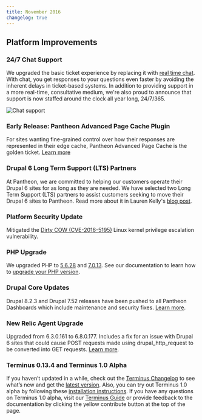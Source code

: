 ```yaml
---
title: November 2016
changelog: true
---
```

## Platform Improvements

### 24/7 Chat Support
We upgraded the basic ticket experience by replacing it with [real time chat](https://pantheon.io/blog/pantheon-announces-247-chat-support). With chat, you get responses to your questions even faster by avoiding the inherent delays in ticket-based systems. In addition to providing support in a more real-time, consultative medium, we're also proud to announce that support is now staffed around the clock all year long, 24/7/365.

![Chat support](https://pantheon.io/sites/default/files/field/image/blog-asset-1.png)

### Early Release: Pantheon Advanced Page Cache Plugin
For sites wanting fine-grained control over how their responses are represented in their edge cache, Pantheon Advanced Page Cache is the golden ticket. [Learn more](https://wordpress.org/plugins/pantheon-advanced-page-cache/)


### Drupal 6 Long Term Support (LTS) Partners
At Pantheon, we are committed to helping our customers operate their Drupal 6 sites for as long as they are needed. We have selected two Long Term Support (LTS) partners to assist customers seeking to move their Drupal 6 sites to Pantheon. Read more about it in Lauren Kelly's [blog post](https://pantheon.io/blog/drupal-6-long-term-support-and-migration-partnerships).


### Platform Security Update
Mitigated the [Dirty COW (CVE-2016-5195)](https://dirtycow.ninja/) Linux kernel privilege escalation vulnerability.


### PHP Upgrade
We upgraded PHP to [5.6.28](https://secure.php.net/archive/2016.php#id2016-11-10-3) and [7.0.13](https://secure.php.net/archive/2016.php#id2016-11-10-1). See our documentation to learn how to [upgrade your PHP version](/guides/php/php-versions).

### Drupal Core Updates
Drupal 8.2.3 and Drupal 7.52 releases have been pushed to all Pantheon Dashboards which include maintenance and security fixes.  [Learn more](https://www.drupal.org/blog/drupal-823-and-752-released).

### New Relic Agent Upgrade
Upgraded from 6.3.0.161 to 6.8.0.177. Includes a fix for an issue with Drupal 6 sites that could cause POST requests made using drupal_http_request to be converted into GET requests. [Learn more](https://docs.newrelic.com/docs/release-notes/agent-release-notes/php-release-notes/php-agent-680177).


### Terminus 0.13.4 and Terminus 1.0 Alpha
If you haven’t updated in a while, check out the [Terminus Changelog](https://github.com/pantheon-systems/terminus/blob/0.13.x/CHANGELOG.md) to see what’s new and get the [latest version](https://github.com/pantheon-systems/terminus/releases). Also, you can try out Terminus 1.0 alpha by following these [installation instructions](/terminus/install). If you have any questions on Terminus 1.0 alpha, visit our [Terminus Guide](/terminus) or provide feedback to the documentation by clicking the yellow contribute button at the top of the page.
